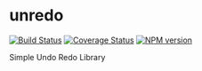 unredo
======

[![Build Status](https://travis-ci.org/kyosuke/unredo.svg?branch=master)](https://travis-ci.org/kyosuke/unredo) 
[![Coverage Status](https://coveralls.io/repos/kyosuke/unredo/badge.png?branch=master)](https://coveralls.io/r/kyosuke/unredo?branch=master)
[![NPM version](https://badge.fury.io/js/unredo.svg)](http://badge.fury.io/js/unredo)

Simple Undo Redo Library
